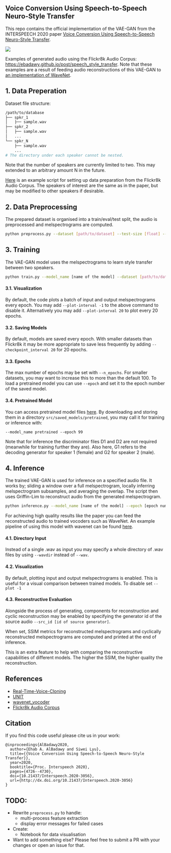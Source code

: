 
##  Voice Conversion Using Speech-to-Speech Neuro-Style Transfer

This repo contains the official implementation of the VAE-GAN from the INTERSPEECH 2020 paper [Voice Conversion Using Speech-to-Speech Neuro-Style Transfer](http://www.interspeech2020.org/uploadfile/pdf/Thu-3-4-11.pdf).


[![](https://ebadawy.github.io/post/speech_style_transfer/synthesis_pipeline.png)](https://youtu.be/zbVQwqx-kYk)


Examples of generated audio using the Flickr8k Audio Corpus: https://ebadawy.github.io/post/speech_style_transfer. Note that these examples are a result of feeding audio reconstructions of this VAE-GAN to [an implementation of WaveNet](https://github.com/r9y9/wavenet_vocoder).

## 1. Data Preperation

Dataset file structure:

```bash
/path/to/database
├── spkr_1
│   ├── sample.wav
├── spkr_2
│   ├── sample.wav
│   ...
└── spkr_N
    ├── sample.wav
    ...
# The directory under each speaker cannot be nested.
```
Note that the number of speakers are currently limited to two. This may extended to an arbitrary amount N in the future. 

[Here](https://github.com/RussellSB/tt-vae-gan/blob/e530888af4841cba78a77cda08f8b9dd33dfbd0b/data_prep/flickr.py) is an example script for setting up data preparation from the Flickr8k Audio Corpus. The speakers of interest are the same as in the paper, but may be modified to other speakers if desirable.

## 2. Data Preprocessing

The prepared dataset is organised into a train/eval/test split, the audio is preprocessed and melspectrograms are computed. 

```bash
python preprocess.py --dataset [path/to/dataset] --test-size [float] --eval-size [float]
```

## 3. Training

The VAE-GAN model uses the melspectrograms to learn style transfer between two speakers.

```bash
python train.py --model_name [name of the model] --dataset [path/to/dataset]
```

#### 3.1. Visualization
By default, the code plots a batch of input and output melspectrograms every epoch.  You may add `--plot-interval -1` to the above command to disable it. Alternatively you may add `--plot-interval 20` to plot every 20 epochs.

#### 3.2. Saving Models
By default, models are saved every epoch. With smaller datasets than Flickr8k it may be more appropriate to save less frequently by adding `--checkpoint_interval 20` for 20 epochs.

#### 3.3. Epochs
The max number of epochs may be set with `--n_epochs`. For smaller datasets, you may want to increase this to more than the default 100. To load a pretrained model you can use `--epoch` and set it to the epoch number of the saved model.

#### 3.4. Pretrained Model

You can access pretrained model files [here](https://drive.google.com/drive/folders/1Wui2Pt4sOBl71exRh49GX_JEBpFv_vNg?usp=sharing). By downloading and storing them in a directory `src/saved_models/pretrained`, you may call it for training or inference with:

`--model_name pretrained --epoch 99`

Note that for inference the discriminator files D1 and D2 are not required (meanwhile for training further they are). Also here, G1 refers to the decoding generator for speaker 1 (female) and G2 for speaker 2 (male).

## 4. Inference

The trained VAE-GAN is used for inference on a specified audio file. It works by; sliding a window over a full melspectrogram, locally inferring melspectrogram subsamples, and averaging the overlap. The script then uses Griffin-Lim to reconstruct audio from the generated melspectrogram. 

```bash
python inference.py --model_name [name of the model] --epoch [epoch number] --trg_id [id of target generator] --wav [path/to/source_audio.wav]
```

For achieving high quality results like the paper you can feed the reconstructed audio to trained vocoders such as WaveNet. An example pipeline of using this model with wavenet can be found [here](https://github.com/RussellSB/tt-vae-gan). 

#### 4.1. Directory Input

Instead of a single .wav as input you may specify a whole directory of .wav files by using `--wavdir` instead of `--wav`. 

#### 4.2. Visualization

By default, plotting input and output melspectrograms is enabled. This is useful for a visual comparison between trained models. To disable set `--plot -1` 

#### 4.3. Reconstructive Evaluation

Alongside the process of generating, components for reconstruction and cyclic reconstruction may be enabled by specifying the generator id of the source audio `--src_id [id of source generator]`. 

When set, SSIM metrics for reconstructed melspectrograms and cyclically reconstructed melspectrograms are computed and printed at the end of inference. 

This is an extra feature to help with comparing the reconstructive capabilities of different models. The higher the SSIM, the higher quality the reconstruction.


## References

- [Real-Time-Voice-Cloning](https://github.com/CorentinJ/Real-Time-Voice-Cloning)
- [UNIT](https://github.com/mingyuliutw/UNIT)
- [wavenet_vocoder](https://github.com/r9y9/wavenet_vocoder)
- [Flickr8k Audio Corpus](https://groups.csail.mit.edu/sls/downloads/flickraudio/)


## Citation

If you find this code useful please cite us in your work:
```
@inproceedings{AlBadawy2020,
  author={Ehab A. AlBadawy and Siwei Lyu},
  title={{Voice Conversion Using Speech-to-Speech Neuro-Style Transfer}},
  year=2020,
  booktitle={Proc. Interspeech 2020},
  pages={4726--4730},
  doi={10.21437/Interspeech.2020-3056},
  url={http://dx.doi.org/10.21437/Interspeech.2020-3056}
}
```

## TODO:

- Rewrite `preprocess.py` to handle:
  - multi-process feature extraction
  - display error messages for failed cases
- Create:
  - Notebook for data visualisation
- Want to add something else? Please feel free to submit a PR with your changes or open an issue for that.
